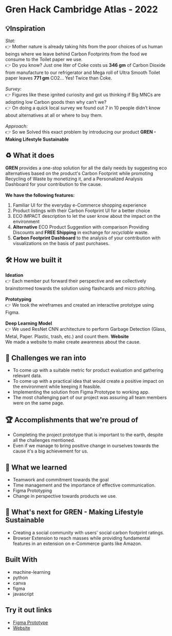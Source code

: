 # Gren Hack Cambridge Atlas - 2022

## 💡Inspiration
_Stat:_ <br/> 
👉 Mother nature is already taking hits from the poor choices of us human beings where we leave behind Carbon Footprints from the food we consume to the Toilet paper we use. <br/>
👉 Do you know? Just one liter of Coke costs us **346 gm** of Carbon Dioxide from manufacture to our refrigerator and Mega roll of Ultra Smooth Toilet paper leaves **771 gm** CO2… Yes! Twice than Coke.  <br/>
<br/>
_Survey:_ <br/> 
👉 Figures like these ignited curiosity and got us thinking if Big MNCs are adopting low Carbon goods then why can’t we?  <br/>
👉 On doing a quick local survey we found out 7 in 10 people didn’t know about alternatives at all or where to buy them. <br/>
<br/>
_Approach:_ <br/> 
👉 So we Solved this exact problem by introducing our product **GREN -  Making Lifestyle Sustainable** <br/>

## ♻️ What it does
**GREN** provides a one-stop solution for all the daily needs by suggesting eco alternatives based on the product's Carbon Footprint while promoting Recycling of Waste by monetizing it, and a Personalized Analysis Dashboard for your contribution to the cause.
<br/><br/>
**We have the following features:** <br/>
1. Familiar UI for the everyday e-Commerce shopping experience<br/>
2. Product listings with their Carbon Footprint UI for a better choice <br/>
3. ECO IMPACT description to let the user know about the impact on the environment <br/>
4. **Alternative** ECO Product Suggestion with comparison
Providing Discounts and **FREE Shipping** in exchange for _recyclable_ waste. 
5. **Carbon Footprint Dashboard** to the analysis of your contribution with visualizations on the basis of past purchases.

## 🛠️ How we built it
**Ideation** <br/>
👉 Each member put forward their perspective and we collectively brainstormed towards the solution using flashcards and micro pitching. <br/><br/>
**Prototyping** <br/>
👉 We took the wireframes and created an interactive prototype using Figma. <br/><br/>
**Deep Learning Model** <br/>
👉 We used ResNet CNN architecture to perform Garbage Detection (Glass, Metal, Paper. Plastic, trash, etc.) and count them.
**Website** <br/>
We made a website to make create awareness about the cause. <br/>

## 🗻 Challenges we ran into
* To come up with a suitable metric for product evaluation and gathering relevant data.<br/>
* To come up with a practical idea that would create a positive impact on the environment while keeping it feasible.<br/>
* Implementing the solution from Figma Prototype to working app. <br/>
* The most challenging part of our project was assuring all team members were on the same page. <br/>

## 🏆 Accomplishments that we're proud of
* Completing the project prototype that is important to the earth, despite all the challenges mentioned.  <br/>
* Even if we manage to bring positive change in ourselves towards the cause it's a big achievement for us. <br/>
 
## 📖 What we learned
* Teamwork and commitment towards the goal <br/>
* Time management and the importance of effective communication. <br/>
* Figma Prototyping <br/>
* Change in perspective towards products we use. <br/>

## 🚀 What's next for GREN - Making Lifestyle Sustainable
* Creating a social community with users' social carbon footprint ratings.
* Browser Extension to reach masses while providing fundamental features in an extension on e-Commerce giants like Amazon.

## Built With
- machine-learning
- python
- canva
- figma
- javascript

## Try it out links
* <a href="https://www.figma.com/proto/a5BSFM3Kf4V5yrzVBh9yHg/VR1?node-id=2%3A821&scaling=scale-down&page-id=0%3A1&starting-point-node-id=2%3A821">Figma Prototype</a>
* <a href="https://purnachandramansingh.github.io/Gren-Hack-Cambridge-Atlas/">Website</a>
